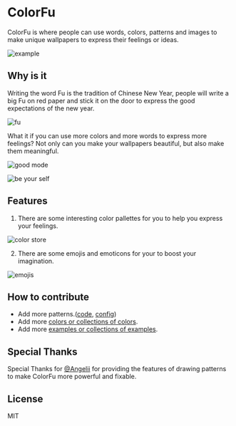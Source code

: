 # ColorFu

ColorFu is where people can use words, colors, patterns and images to make unique wallpapers to express their feelings or ideas.

![example](https://i.loli.net/2021/11/08/M7LhoxGfvARit3U.png)

## Why is it

Writing the word Fu is the tradition of Chinese New Year, people will write a big Fu on red paper and stick it on the door to express the good expectations of the new year.

![fu](https://i.loli.net/2021/11/08/shFjeYXUEgGJ5AZ.png)

What it if you can use more colors and more words to express more feelings? Not only can you make your wallpapers beautiful, but also make them meaningful.

![good mode](https://i.loli.net/2021/11/08/kdPIX5V2WxhoGeR.png)

![be your self](https://i.loli.net/2021/11/08/hOeS96JyQ72fZ4V.png)

## Features

1. There are some interesting color pallettes for you to help you express your feelings.

![color store](https://i.loli.net/2021/11/08/tHmdewQEgbDnikR.png)

2. There are some emojis and emoticons for your to boost your imagination.

![emojis](https://i.loli.net/2021/11/08/IudDlx8psqVPCwG.png)

## How to contribute

- Add more patterns.([code](./src/utils/pattern), [config](./src/utils/attribute/pattern))
- Add more [colors or collections of colors](./src/data/color).
- Add more [examples or collections of examples](./src/data/gallery).

## Special Thanks

Special Thanks for [@Angelii](https://github.com/Angelii) for providing the features of drawing patterns to make ColorFu more powerful and fixable.

## License

MIT

